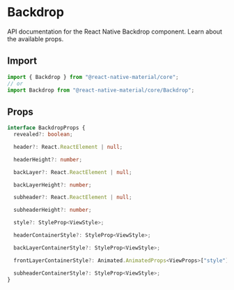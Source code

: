 # Backdrop

API documentation for the React Native Backdrop component. Learn about the available props.

## Import
 
```js
import { Backdrop } from "@react-native-material/core";
// or
import Backdrop from "@react-native-material/core/Backdrop";
```

## Props

```ts
interface BackdropProps {
  revealed?: boolean;

  header?: React.ReactElement | null;

  headerHeight?: number;

  backLayer?: React.ReactElement | null;

  backLayerHeight?: number;

  subheader?: React.ReactElement | null;

  subheaderHeight?: number;

  style?: StyleProp<ViewStyle>;

  headerContainerStyle?: StyleProp<ViewStyle>;

  backLayerContainerStyle?: StyleProp<ViewStyle>;

  frontLayerContainerStyle?: Animated.AnimatedProps<ViewProps>["style"];

  subheaderContainerStyle?: StyleProp<ViewStyle>;
}

```
